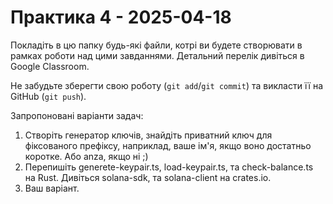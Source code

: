 # Практика 4 - 2025-04-18

Покладіть в цю папку будь-які файли, котрі ви будете створювати в рамках роботи
над цими завданнями. Детальний перелік дивіться в Google Classroom.

Не забудьте зберегти свою роботу (`git add`/`git commit`) та викласти її на
GitHub (`git push`).

Запропоновані варіанти задач:

1. Створіть генератор ключів, знайдіть приватний ключ для фіксованого префіксу, наприклад, ваше ім'я, якщо воно достатньо коротке. Або anza, якщо ні ;)
2. Перепишіть generete-keypair.ts, load-keypair.ts, та check-balance.ts на Rust. Дивіться solana-sdk, та solana-client на crates.io.
3. Ваш варіант.
